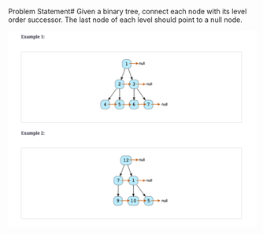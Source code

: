Problem Statement#
Given a binary tree, connect each node with its level order successor. The last node of each level should point to a null node.

<img src= "../Assets/Screen Shot 2022-05-12 at 2.49.05 PM.png">
